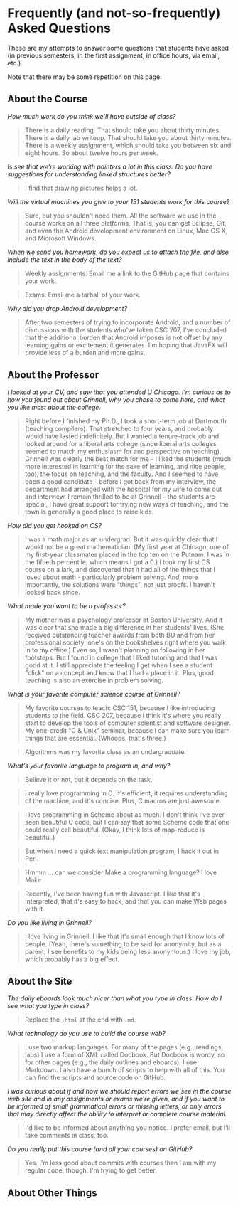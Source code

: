 Frequently (and not-so-frequently) Asked Questions
==================================================

These are my attempts to answer some questions that students have asked
(in previous semesters, in the first assignment, in office hours, via
email, etc.)

Note that there may be some repetition on this page.

About the Course
----------------

_How much work do you think we'll have outside of class?_

> There is a daily reading.  That should take you about thirty minutes.
There is a daily lab writeup.  That should take you about thirty minutes.
There is a weekly assignment, which should take you between six and
eight hours.  So about twelve hours per week.

_Is see that we're working with pointers a lot in this class.  Do you have
suggestions for understanding linked structures better?_

> I find that drawing pictures helps a lot.

_Will the virtual machines you give to your 151 students work for this course?_

> Sure, but you shouldn't need them.  All the software we use in the course
works on all three platforms.  That is, you can get Eclipse, Git, and
even the Android development environment on Linux, Mac OS X, and Microsoft
Windows.

_When we send you homework, do you expect us to attach the file, and also include the text in the body of the text?_

> Weekly assignments: Email me a link to the GitHub page that contains your work.

> Exams: Email me a tarball of your work.

_Why did you drop Android development?_

> After two semesters of trying to incorporate Android, and a number of
discussions with the students who've taken CSC 207, I've concluded that
the additional burden that Android imposes is not offset by any learning
gains or excitement it generates.  I'm hoping that JavaFX will provide
less of a burden and more gains.

About the Professor
-------------------

_I looked at your CV, and saw that you attended U Chicago. I’m curious as to how you found out about Grinnell, why you chose to come here, and what you like most about the college._

> Right before I finished my Ph.D., I took a short-term job at Dartmouth
(teaching compilers).  That stretched to four years, and probably would
have lasted indefinitely.  But I wanted a tenure-track job and looked
around for a liberal arts college (since liberal arts colleges seemed
to match my enthusiasm for and perspective on teaching).  Grinnell was
clearly the best match for me - I liked the students (much more interested
in learning for the sake of learning, and nice people, too), the focus on
teaching, and the faculty.  And I seemed to have been a good candidate -
before I got back from my interview, the department had arranged with
the hospital for my wife to come out and interview.  I remain thrilled
to be at Grinnell - the students are special, I have great support for
trying new ways of teaching, and the town is generally a good place to
raise kids.

_How did you get hooked on CS?_

> I was a math major as an undergrad.  But it was quickly clear that I
would not be a great mathematician.  (My first year at Chicago, one of
my first-year classmates placed in the top ten on the Putnam.  I was
in the fiftieth percentile, which means I got a 0.)  I took my first
CS course on a lark, and discovered that it had all of the things that
I loved about math - particularly problem solving.  And, more importantly,
the solutions were "things", not just proofs.  I haven't looked back since.

_What made you want to be a professor?_

> My mother was a psychology professor at Boston University.  And it was
clear that she made a big difference in her students' lives.  (She received
outstanding teacher awards from both BU and from her professional society;
one's on the bookshelves right where you walk in to my office.)  Even so,
I wasn't planning on following in her footsteps.  But I found in college
that I liked tutoring and that I was good at it.  I still appreciate 
the feeling I get when I see a student "click" on a concept and know
that I had a place in it.  Plus, good teaching is also an exercise
in problem solving.

_What is your favorite computer science course at Grinnell?_

> My favorite courses to teach: CSC 151, because I like introducing students
to the field.  CSC 207, because I think it's where you really start
to develop the tools of computer scientist and software designer.
My one-credit "C & Unix" seminar, because I can make sure you learn
things that are essential.  (Whoops, that's three.)

> Algorithms was my favorite class as an undergraduate.

_What's your favorite language to program in, and why?_

> Believe it or not, but it depends on the task.

> I really love programming in C.  It's efficient, it requires understanding of the machine, and it's concise.  Plus, C macros are just awesome.

> I love programming in Scheme about as much.  I don't think I've ever seen beautiful C code, but I can say that some Scheme code that one could really call beautiful.  (Okay, I think lots of map-reduce is beautiful.)

> But when I need a quick text manipulation program, I hack it out in Perl.

> Hmmm ... can we consider Make a programming language?  I love Make.

> Recently, I've been having fun with Javascript.  I like that it's 
interpreted, that it's easy to hack, and that you can make Web pages with
it.

_Do you like living in Grinnell?_

> I love living in Grinnell.  I like that it's small enough that I know
lots of people.  (Yeah, there's something to be said for anonymity,
but as a parent, I see benefits to my kids being less anonymous.)
I love my job, which probably has a big effect.

About the Site
--------------

_The daily eboards look much nicer than what you type in class.  How
do I see what you type in class?_

> Replace the `.html` at the end with `.md`.

_What technology do you use to build the course web?_

> I use two markup languages.  For many of the pages (e.g., readings,
labs) I use a form of XML called Docbook.  But Docbook is wordy, so
for other pages (e.g., the daily outlines and eboards), I use
Markdown.  I also have a bunch of scripts to help with all of this.
You can find the scripts and source code on GitHub.

_I was curious about if and how we should report errors we see in the
course web site and in any assignments or exams we’re given, and if
you want to be informed of small grammatical errors or missing letters,
or only errors that may directly affect the ability to interpret or
complete course material._

> I'd like to be informed about anything you notice.  I prefer email, but
I'll take comments in class, too.

_Do you really put this course (and all your courses) on GitHub?_

> Yes.  I'm less good about commits with courses than I am with my
regular code, though.  I'm trying to get better.

About Other Things 
------------------


